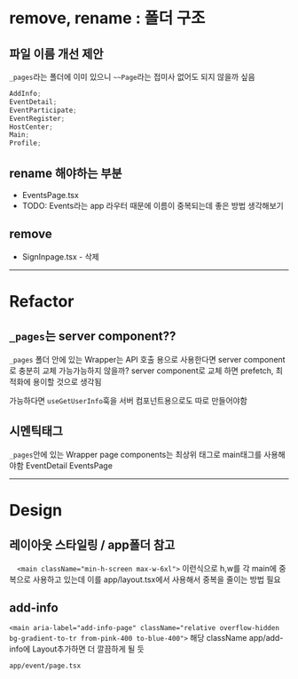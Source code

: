 # remove, rename : 폴더 구조

## 파일 이름 개선 제안

`_pages`라는 폴더에 이미 있으니
`~~Page`라는 접미사 없어도 되지 않을까 싶음

```js
AddInfo;
EventDetail;
EventParticipate;
EventRegister;
HostCenter;
Main;
Profile;
```

## rename 해야하는 부분

- EventsPage.tsx
- TODO: Events라는 app 라우터 때문에 이름이 중복되는데 좋은 방법 생각해보기

## remove

- SignInpage.tsx - 삭제

---

# Refactor

## `_pages`는 server component??

`_pages` 폴더 안에 있는 Wrapper는 API 호출 용으로 사용한다면 server component로 충분히 교체 가능가능하지 않을까?
server component로 교체 하면 prefetch, 최적화에 용이할 것으로 생각됨

가능하다면 `useGetUserInfo`훅을 서버 컴포넌트용으로도 따로 만들어야함

## 시멘틱태그

`_pages`안에 있는 Wrapper page components는 최상위 태그로 main태그를 사용해야함
EventDetail
EventsPage

---

# Design

## 레이아웃 스타일링 / app폴더 참고

`  <main className="min-h-screen max-w-6xl">`
이런식으로 h,w를 각 main에 중복으로 사용하고 있는데 이를
app/layout.tsx에서 사용해서 중복을 줄이는 방법 필요

## add-info

`<main aria-label="add-info-page" className="relative overflow-hidden bg-gradient-to-tr from-pink-400 to-blue-400">`
해당 className
app/add-info에 Layout추가하면 더 깔끔하게 될 듯

`app/event/page.tsx`
